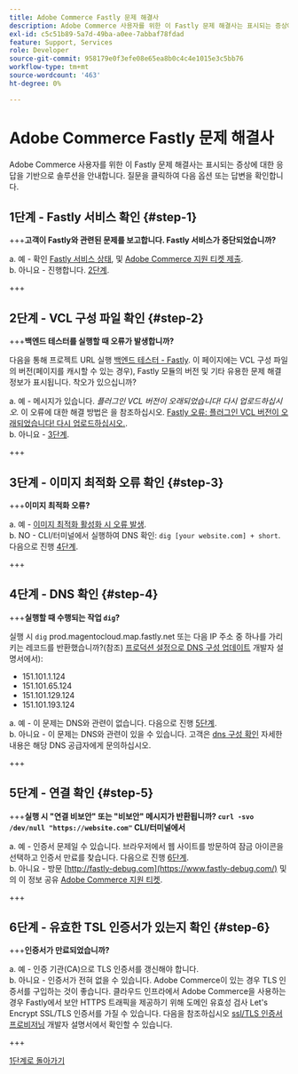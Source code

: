 ```yaml
---
title: Adobe Commerce Fastly 문제 해결사
description: Adobe Commerce 사용자를 위한 이 Fastly 문제 해결사는 표시되는 증상에 대한 응답을 기반으로 솔루션을 안내합니다. 질문을 클릭하여 다음 옵션 또는 답변을 확인합니다.
exl-id: c5c51b89-5a7d-49ba-a0ee-7abbaf78fdad
feature: Support, Services
role: Developer
source-git-commit: 958179e0f3efe08e65ea8b0c4c4e1015e3c5bb76
workflow-type: tm+mt
source-wordcount: '463'
ht-degree: 0%

---
```


# Adobe Commerce Fastly 문제 해결사

Adobe Commerce 사용자를 위한 이 Fastly 문제 해결사는 표시되는 증상에 대한 응답을 기반으로 솔루션을 안내합니다. 질문을 클릭하여 다음 옵션 또는 답변을 확인합니다.

## 1단계 - Fastly 서비스 확인 {#step-1}

+++**고객이 Fastly와 관련된 문제를 보고합니다. Fastly 서비스가 중단되었습니까?**

a. 예 - 확인 [Fastly 서비스 상태](https://status.fastly.com/), 및 [Adobe Commerce 지원 티켓 제출](/help/help-center-guide/help-center/magento-help-center-user-guide.md#submit-ticket).\
b. 아니요 - 진행합니다. [2단계](#step-2).

+++

## 2단계 - VCL 구성 파일 확인 {#step-2}

+++**백엔드 테스터를 실행할 때 오류가 발생합니까?**

다음을 통해 프로젝트 URL 실행 [백엔드 테스터 - Fastly](https://magento-tester.global.ssl.fastly.net/magento-tester/). 이 페이지에는 VCL 구성 파일의 버전(페이지를 캐시할 수 있는 경우), Fastly 모듈의 버전 및 기타 유용한 문제 해결 정보가 표시됩니다. 착오가 있으십니까?

a. 예 - 메시지가 있습니다. _플러그인 VCL 버전이 오래되었습니다! 다시 업로드하십시오._ 이 오류에 대한 해결 방법은 을 참조하십시오. [Fastly 오류: 플러그인 VCL 버전이 오래되었습니다! 다시 업로드하십시오.](/help/troubleshooting/miscellaneous/fastly-error-plugin-vcl-version-is-outdated-please-re-upload.md).\
b. 아니요 - [3단계](#step-3).

+++

## 3단계 - 이미지 최적화 오류 확인 {#step-3}

+++**이미지 최적화 오류?**

a. 예 - [이미지 최적화 활성화 시 오류 발생](/help/troubleshooting/miscellaneous/error-enabling-image-optimization-in-magento-commerce.md).\
b. NO - CLI/터미널에서 실행하여 DNS 확인: `dig [your website.com] + short`. 다음으로 진행 [4단계](#step-4).

+++

## 4단계 - DNS 확인 {#step-4}

+++**실행할 때 수행되는 작업 `dig`?**

실행 시 `dig` prod.magentocloud.map.fastly.net 또는 다음 IP 주소 중 하나를 가리키는 레코드를 반환했습니까?(참조) [프로덕션 설정으로 DNS 구성 업데이트](https://devdocs.magento.com/cloud/live/site-launch-checklist.html#dns) 개발자 설명서에서):

* 151.101.1.124
* 151.101.65.124
* 151.101.129.124
* 151.101.193.124

a. 예 - 이 문제는 DNS와 관련이 없습니다. 다음으로 진행 [5단계](#step-5).\
b. 아니요 - 이 문제는 DNS와 관련이 있을 수 있습니다. 고객은 [dns 구성 확인](https://devdocs.magento.com/cloud/live/site-launch-checklist.html#dns "https://devdocs.magento.com/cloud/live/site-launch-checklist.html#dns") 자세한 내용은 해당 DNS 공급자에게 문의하십시오.

+++

## 5단계 - 연결 확인 {#step-5}

+++**실행 시 &quot;연결 비보안&quot; 또는 &quot;비보안&quot; 메시지가 반환됩니까? `curl -svo /dev/null "https://website.com"` CLI/터미널에서**

a. 예 - 인증서 문제일 수 있습니다. 브라우저에서 웹 사이트를 방문하여 잠금 아이콘을 선택하고 인증서 만료를 찾습니다. 다음으로 진행 [6단계](#step-6).\
b. 아니요 - 방문 [http://fastly-debug.com](https://www.fastly-debug.com/) 및 의 이 정보 공유 [Adobe Commerce 지원 티켓](/help/help-center-guide/help-center/magento-help-center-user-guide.md#submit-ticket).

+++

## 6단계 - 유효한 TSL 인증서가 있는지 확인 {#step-6}

+++**인증서가 만료되었습니까?**

a. 예 - 인증 기관(CA)으로 TLS 인증서를 갱신해야 합니다.\
b. 아니요 - 인증서가 전혀 없을 수 있습니다. Adobe Commerce이 있는 경우 TLS 인증서를 구입하는 것이 좋습니다. 클라우드 인프라에서 Adobe Commerce을 사용하는 경우 Fastly에서 보안 HTTPS 트래픽을 제공하기 위해 도메인 유효성 검사 Let&#39;s Encrypt SSL/TLS 인증서를 가질 수 있습니다. 다음을 참조하십시오 [ssl/TLS 인증서 프로비저닝](https://devdocs.magento.com/cloud/cdn/configure-fastly.html#provision-ssltls-certificates) 개발자 설명서에서 확인할 수 있습니다.

+++

[1단계로 돌아가기](#step-1)
